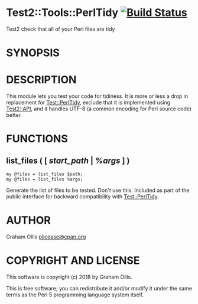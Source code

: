 # Test2::Tools::PerlTidy [![Build Status](https://secure.travis-ci.org/plicease/Test2-Tools-PerlTidy.png)](http://travis-ci.org/plicease/Test2-Tools-PerlTidy)

Test2 check that all of your Perl files are tidy

# SYNOPSIS

# DESCRIPTION

This module lets you test your code for tidiness.  It is more or less a drop in replacement for [Test::PerlTidy](https://metacpan.org/pod/Test::PerlTidy), exclude that it is implemented using [Test2::API](https://metacpan.org/pod/Test2::API), and it handles UTF-8 (a common 
encoding for Perl source code) better.

# FUNCTIONS

## list\_files ( \[ _start\_path_ | _%args_ \] )

    my @files = list_files $path;
    my @files = list_files %args;

Generate the list of files to be tested.  Don't use this.  Included as part of the public interface for
backward compatibility with [Test::PerlTidy](https://metacpan.org/pod/Test::PerlTidy).

# AUTHOR

Graham Ollis <plicease@cpan.org>

# COPYRIGHT AND LICENSE

This software is copyright (c) 2018 by Graham Ollis.

This is free software; you can redistribute it and/or modify it under
the same terms as the Perl 5 programming language system itself.
